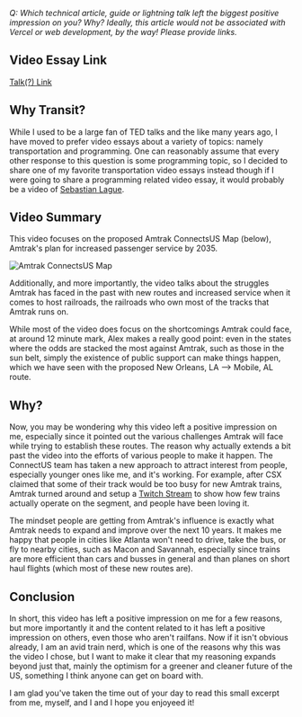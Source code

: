 *Q: Which technical article, guide or lightning talk left the biggest positive impression on you? Why? Ideally, this article would not be associated with Vercel or web development, by the way! Please provide links.*

## Video Essay Link
[Talk(?) Link](https://www.youtube.com/watch?v=VOoGvFFC78o)

## Why Transit?
While I used to be a large fan of TED talks and the like many years ago, I have moved to prefer video essays about a variety of topics: namely transportation and programming. One can reasonably assume that every other response to this question is some programming topic, so I decided to share one of my favorite transportation video essays instead though if I were going to share a programming related video essay, it would probably be a video of [Sebastian Lague](https://www.youtube.com/c/SebastianLague).


## Video Summary
This video focuses on the proposed Amtrak ConnectsUS Map (below), Amtrak's plan for increased passenger service by 2035.

![Amtrak ConnectsUS Map](https://media.amtrak.com/wp-content/uploads/2021/04/Proposed_Amtrak_Routes_April_2_2021_v4-1536x798.jpg)

Additionally, and more importantly, the video talks about the struggles Amtrak has faced in the past with new routes and increased service when it comes to host railroads, the railroads who own most of the tracks that Amtrak runs on.

While most of the video does focus on the shortcomings Amtrak could face, at around 12 minute mark, Alex makes a really good point: even in the states where the odds are stacked the most against Amtrak, such as those in the sun belt, simply the existence of public support can make things happen, which we have seen with the proposed New Orleans, LA --> Mobile, AL route.

## Why?
Now, you may be wondering why this video left a positive impression on me, especially since it pointed out the various challenges Amtrak will face while trying to establish these routes. The reason why actually extends a bit past the video into the efforts of various people to make it happen. The ConnectUS team has taken a new approach to attract interest from people, especially younger ones like me, and it's working. For example, after CSX claimed that some of their track would be too busy for new Amtrak trains, Amtrak turned around and setup a [Twitch Stream](https://twitter.com/AmtrakConnects/status/1511750786686066692) to show how few trains actually operate on the segment, and people have been loving it. 

The mindset people are getting from Amtrak's influence is exactly what Amtrak needs to expand and improve over the next 10 years. It makes me happy that people in cities like Atlanta won't need to drive, take the bus, or fly to nearby cities, such as Macon and Savannah, especially since trains are more efficient than cars and busses in general and than planes on short haul flights (which most of these new routes are).

## Conclusion
In short, this video has left a positive impression on me for a few reasons, but more importantly it and the content related to it has left a positive impression on others, even those who aren't railfans. Now if it isn't obvious already, I am an avid train nerd, which is one of the reasons why this was the video I chose, but I want to make it clear that my reasoning expands beyond just that, mainly the optimism for a greener and cleaner future of the US, something I think anyone can get on board with.

I am glad you've taken the time out of your day to read this small excerpt from me, myself, and I and I hope you enjoyeed it!